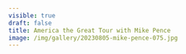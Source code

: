 ```yaml
---
visible: true
draft: false
title: America the Great Tour with Mike Pence
image: /img/gallery/20230805-mike-pence-075.jpg
---
```

